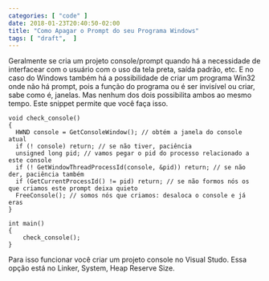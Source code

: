 ```yaml
---
categories: [ "code" ]
date: 2018-01-23T20:40:50-02:00
title: "Como Apagar o Prompt do seu Programa Windows"
tags: [ "draft",  ]
---
```

Geralmente se cria um projeto console/prompt quando há a necessidade de interfacear com o usuário com o uso da tela preta, saída padrão, etc. E no caso do Windows também há a possibilidade de criar um programa Win32 onde não há prompt, pois a função do programa ou é ser invisível ou criar, sabe como é, janelas. Mas nenhum dos dois possibilita ambos ao mesmo tempo. Este snippet permite que você faça isso.

    void check_console() 
    {
      HWND console = GetConsoleWindow(); // obtém a janela do console atual
      if (! console) return; // se não tiver, paciência
      unsigned long pid; // vamos pegar o pid do processo relacionado a este console
      if (! GetWindowThreadProcessId(console, &pid)) return; // se não der, paciência também
      if (GetCurrentProcessId() != pid) return; // se não formos nós os que criamos este prompt deixa quieto
      FreeConsole(); // somos nós que criamos: desaloca o console e já eras
    }
    
    int main()
    {
        check_console();
    }

Para isso funcionar você criar um projeto console no Visual Studo. Essa opção está no Linker, System, Heap Reserve Size.
